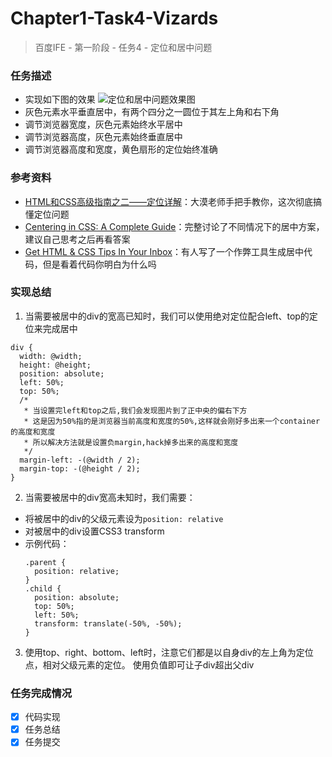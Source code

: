 # Chapter1-Task4-Vizards
> 百度IFE - 第一阶段 - 任务4 - 定位和居中问题

### 任务描述
- 实现如下图的效果
  ![定位和居中问题效果图](http://7xrp04.com1.z0.glb.clouddn.com/task_1_4_1.png)
- 灰色元素水平垂直居中，有两个四分之一圆位于其左上角和右下角
- 调节浏览器宽度，灰色元素始终水平居中
- 调节浏览器高度，灰色元素始终垂直居中
- 调节浏览器高度和宽度，黄色扇形的定位始终准确

### 参考资料
- [HTML和CSS高级指南之二——定位详解](http://www.w3cplus.com/css/advanced-html-css-lesson2-detailed-css-positioning.html)：大漠老师手把手教你，这次彻底搞懂定位问题
- [Centering in CSS: A Complete Guide](https://css-tricks.com/centering-css-complete-guide/)：完整讨论了不同情况下的居中方案，建议自己思考之后再看答案
- [Get HTML & CSS Tips In Your Inbox](http://howtocenterincss.com/)：有人写了一个作弊工具生成居中代码，但是看着代码你明白为什么吗

### 实现总结
1. 当需要被居中的div的宽高已知时，我们可以使用绝对定位配合left、top的定位来完成居中
  ```
  div {
    width: @width;
    height: @height;
    position: absolute;
    left: 50%;
    top: 50%;
    /*
     * 当设置完left和top之后,我们会发现图片到了正中央的偏右下方
     * 这是因为50%指的是浏览器当前高度和宽度的50%,这样就会刚好多出来一个container的高度和宽度
     * 所以解决方法就是设置负margin,hack掉多出来的高度和宽度
     */
    margin-left: -(@width / 2);
    margin-top: -(@height / 2);
  }
  ```
  
2. 当需要被居中的div宽高未知时，我们需要：
  - 将被居中的div的父级元素设为```position: relative```
  - 对被居中的div设置CSS3 transform
  - 示例代码：
    ```
    .parent {
      position: relative;
    }
    .child {
      position: absolute;
      top: 50%;
      left: 50%;
      transform: translate(-50%, -50%);
    }
    ```
  
3. 使用top、right、bottom、left时，注意它们都是以自身div的左上角为定位点，相对父级元素的定位。
   使用负值即可让子div超出父div
   
### 任务完成情况
- [x] 代码实现
- [x] 任务总结
- [x] 任务提交   
